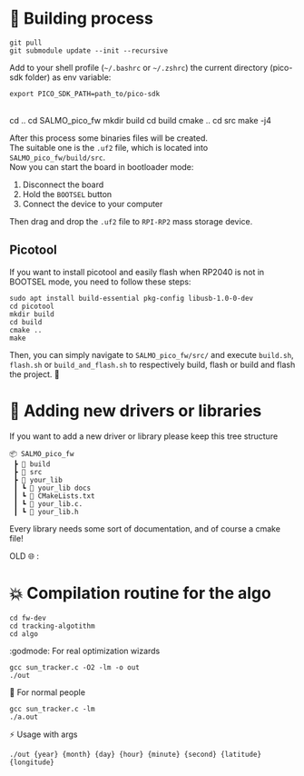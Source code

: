 # :rainbow: Building process
    git pull
    git submodule update --init --recursive

Add to your shell profile (`~/.bashrc` or `~/.zshrc`) the current directory (pico-sdk folder) as env variable:
    
    export PICO_SDK_PATH=path_to/pico-sdk
<br>
    cd ..
    cd SALMO_pico_fw
    mkdir build
    cd build 
    cmake ..
    cd src
    make -j4

After this process some binaries files will be created. <br>The suitable one is the `.uf2` file, which is located into `SALMO_pico_fw/build/src`.<br>
Now you can start the board in bootloader mode:
1. Disconnect the board
1. Hold the `BOOTSEL` button
1. Connect the device to your computer

Then drag and drop the `.uf2` file to `RPI-RP2` mass storage device.

## Picotool
If you want to install picotool and easily flash when RP2040 is not in BOOTSEL mode, you need to follow these steps:

    sudo apt install build-essential pkg-config libusb-1.0-0-dev
    cd picotool
    mkdir build
    cd build
    cmake ..
    make

Then, you can simply navigate to `SALMO_pico_fw/src/` and execute `build.sh`, `flash.sh` or `build_and_flash.sh` to respectively build, flash or build and flash the project. :nail_care:

# :briefcase: Adding new drivers or libraries
If you want to add a new driver or library please keep this tree structure
```
📦 SALMO_pico_fw
 ┣ 📂 build
 ┣ 📂 src
 ┣ 📂 your_lib
 ┃ ┗ 📂 your_lib docs
 ┃ ┗ 📜 CMakeLists.txt
 ┃ ┗ 📜 your_lib.c.
 ┃ ┗ 📜 your_lib.h
```
Every library needs some sort of documentation, and of course a cmake file!

OLD :globe_with_meridians: :
# :boom: Compilation routine for the algo

    cd fw-dev
    cd tracking-algotithm
    cd algo

:godmode: For real optimization wizards

    gcc sun_tracker.c -O2 -lm -o out 
    ./out

:hatched_chick: For normal people

    gcc sun_tracker.c -lm  
    ./a.out

:zap: Usage with args

    ./out {year} {month} {day} {hour} {minute} {second} {latitude} {longitude}



    
